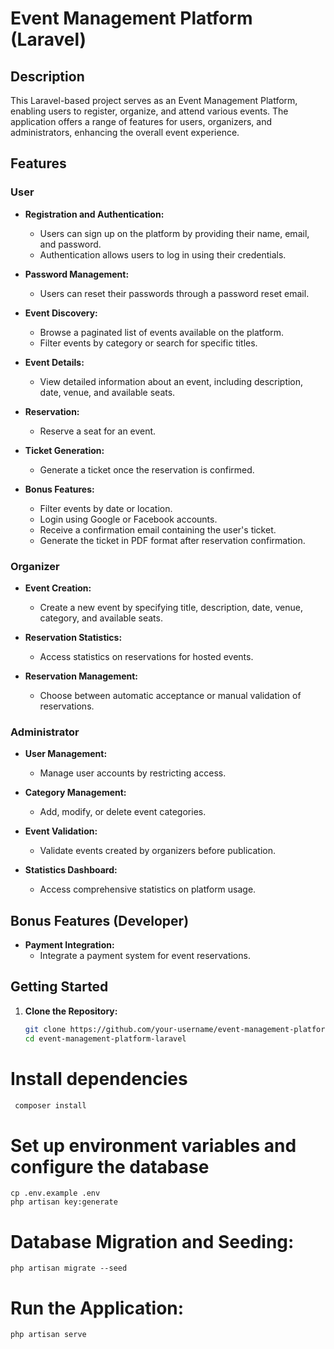# Event Management Platform (Laravel)

## Description

This Laravel-based project serves as an Event Management Platform, enabling users to register, organize, and attend
various events. The application offers a range of features for users, organizers, and administrators, enhancing the
overall event experience.

## Features

### User

- **Registration and Authentication:**
    - Users can sign up on the platform by providing their name, email, and password.
    - Authentication allows users to log in using their credentials.

- **Password Management:**
    - Users can reset their passwords through a password reset email.

- **Event Discovery:**
    - Browse a paginated list of events available on the platform.
    - Filter events by category or search for specific titles.

- **Event Details:**
    - View detailed information about an event, including description, date, venue, and available seats.

- **Reservation:**
    - Reserve a seat for an event.

- **Ticket Generation:**
    - Generate a ticket once the reservation is confirmed.

- **Bonus Features:**
    - Filter events by date or location.
    - Login using Google or Facebook accounts.
    - Receive a confirmation email containing the user's ticket.
    - Generate the ticket in PDF format after reservation confirmation.

### Organizer

- **Event Creation:**
    - Create a new event by specifying title, description, date, venue, category, and available seats.

- **Reservation Statistics:**
    - Access statistics on reservations for hosted events.

- **Reservation Management:**
    - Choose between automatic acceptance or manual validation of reservations.

### Administrator

- **User Management:**
    - Manage user accounts by restricting access.

- **Category Management:**
    - Add, modify, or delete event categories.

- **Event Validation:**
    - Validate events created by organizers before publication.

- **Statistics Dashboard:**
    - Access comprehensive statistics on platform usage.

## Bonus Features (Developer)

- **Payment Integration:**
    - Integrate a payment system for event reservations.

## Getting Started

1. **Clone the Repository:**
   ```bash
   git clone https://github.com/your-username/event-management-platform-laravel.git
   cd event-management-platform-laravel

# Install dependencies
   ```bash
    composer install
   ```  
# Set up environment variables and configure the database
    cp .env.example .env
    php artisan key:generate
# Database Migration and Seeding:
    php artisan migrate --seed
# Run the Application:
    php artisan serve
